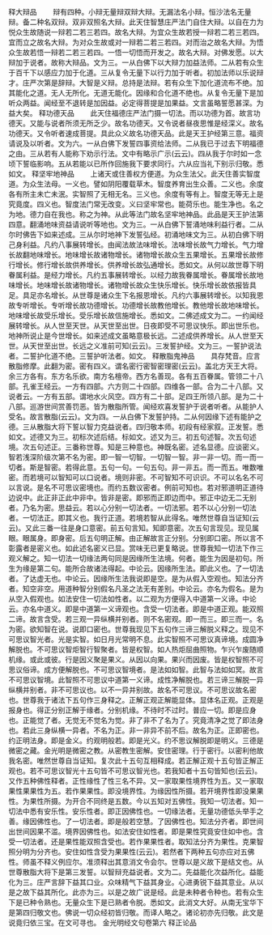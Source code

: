 <!-- { "loadSidebar": true } -->
释大辩品
　　辩有四种。小辩无量辩双辩大辩。无漏法名小辩。恒沙法名无量辩。备二种名双辩。双非双照名大辩。此天住智慧庄严法门自住大辩。以自在力为悦众生故随说一辩若二若三若四。故名大辩。为宜众生故若授一辩若二若三若四。宜而立之故名大辩。为对众生故或对一辩若二若三若四。对而治之故名大辩。为悟众生故若悟一辩若二若三若四。一悟一切悟而开发之。故名大辩。对佛发愿。以大辩加于说者。故称大辩品。文为三。一从白佛下以大辩力加益法师。二从若有众生于百千下以感应力加于化道。三从复令无量下以行力加于听者。初加法师以乐说辩才。庄严次第是辞辩。大智是义辩。总持是法辩。若有众生下加化道流布不绝。加其能化之道。无人无所化。无道无能化。因缘和合化道不绝也。从复令无量下是加听众两益。闻经至不退转是加因益。必定得菩提是加果益。文言虽略誓愿甚深。为益大矣。
释功德天品
　　此天住福德庄严法门摄一切法。而以功德为首。故言功德天。又能与说者所须无所乏少。故名功德天。又令说者昼夜思惟是经深义。故名功德天。又令听者速成菩提。具此众义故名功德天品。此是天王护经第三意。福资请说及以听者。文为六。一从白佛下发誓四事资给法师。二从我已于过去下明福德之由。三从若有人能称下劝示行法。文中有略示广示(云云)。四从我于尔时如一念顷下誓临影响。五从若能以已所作回施我下要求同行。六从应当礼下别示归敬。悉如文。
释坚牢地神品
　　上诸天或住善权方便道。为众生法父。此天住善实智度道。为众生法母。一义也。譬如阴阳覆载草木。智度养育出生众善。二义也。余度各有所主未亡未泯。实智照了无相无名。三义也。余度有等有上。智度无等无上是究竟度。四义也。智度法门常无改变。义曰坚牢常也。能荷乐也。能生净也。名之为地。德力自在我也。称之为神。从此等法门故名坚牢地神品。此品是天王护法第四意。翻涌地味资益请说听等地也。文为三。一从白佛下誓涌地味利益行者。二从尔时佛告下如来述成。三从尔时地神下发誓弘经。初涌地味文为三。从初白佛下明己身利益。凡约八事展转增长。由闻法故法味增长。法味增长故气力增长。气力增长故翻地味增长。地味增长故诸物增长。诸物增长故众生五果增长。五果增长故修行增长。修行增长故供养增长。供养增长故弘通增长。悉如文。从何以故世尊下明眷属利益。是经力增长。凡约五事展转增长。以经力故我眷属增长。眷属增长故地味增长。地味增长故诸物增长。诸物增长故众生快乐增长。快乐增长故依报皆具足。具足亦名增长。从世尊是诸众生下名报恩增长。凡约六事展转增长。以知我恩故专听增长。专听增长故功德增长。功德增长故教他增长。教他增长故地味增长。地味增长故受乐增长。受乐增长故信施增长。悉如文。二佛述成文为二。一约闻经展转增长。从人世至天世。从天世至出世。日夜即受不可思议快乐。即出世乐也。地神所说止是今世增长。如来述成文虽略意极长远。二述成供养增长。从人世至天世。从天世至出世。长远之义准前可知(云云)。三发誓护经。文为三。一誓护说法者。二誓护化道不绝。三誓护听法者。如文。
释散脂鬼神品
　　具存梵音。应言散脂修摩。此翻为密。密有四义。谓名密行密智密理密(云云)。盖北方天王大将。余三方各有。东方名乐欲。南方名檀帝。西方名善现。各有五百眷属。管领二十八部。孔雀王经云。一方有四部。六方则二十四部。四维各一部。合为二十八部。又说者云。一方有五部。谓地水火风空。四方有二十部。足四王所领八部。是为二十八部。巡游世间赏善罚恶。皆为散脂所管。闻经欢喜发誓护于说者听者。从能护人受名。故言散脂(云云)。文为四。一从白佛下发誓护持。二从何因缘下述有能护之德。三从散脂大将下誓以智力克益说者。四归敬本师。初段有经家叙。正发誓。悉如文。述德又为三。初标次述后结。标如文。述又为三。初五句述智。次五句述境。次五句述正。三番称世尊。知是三种意也。神既名密。述名显德。应谈密义。智若浅深阶级次第不名为密。即一智一切智。一切智一智。非一非一切。而一而一切者。斯是智密。若得此意。五句一句。一句五句。非一非五。而一而五。唯数唯密。而若境可以智知可以口说者。境则非密。不可智知不可识识。不可以名名不可以言说。是名不可思议密境也。而约五数议密者。例前可知也。若对邪道明正道待边说中。此正非正此中非中。皆非是密。即邪而正即边而中。邪正中边无二无别者。乃名为密。思益云。若以心分别一切法者。一切法邪。若不以心分别一切法者。一切法正。即其义也。我行正道。若境若智从此得名。唯然世尊自当证知(云云)。又此三番一往是身口意密。前五句言知。知即意密。次五句言现见。现见属眼。眼属身。即身密。后五句明正解。由正解故言正分别。分别即口密。所以言不彰露者是密义也。如此述名密义已显。赏味无已更复略说。世尊我知一切法下作三观义解之。知一切法一切缘法两句同是因缘所生法境。何者。能生为因是初句。所生为缘是第二句。能所合故诸法得起。中论云。因缘所生法。即此义也。了一切法者。了达虚无也。中论云。因缘所生法我说即是空。是为从假入空观也。知法分齐者。知空非空。用道种智分别假名凡圣之法无有差别。中论云。亦名为假名。是为从空入假观也。如法安住一切法如性者。以二观为方便得入中道第一义谛。中论云。亦名中道义。即是中道第一义谛观也。含受一切法者。即是中道正观。能双照二谛。故言含受。若三观一异纵横并别者。则不名密观。即一而三。即三而一。名为密。欲知智在说。说即口密也。世尊我现见下五句作三谛三解脱义释之。现见不可思议智光者。光是实智。如日月光常明不息。此实智照不可思议真谛境。成圆净解脱也。不可思议智炬智行智聚者。皆是权智。如人热炬屈曲照物。乍兴乍废随顺机缘。或此或彼。行是因义聚是果义。从因以向果。果兴而因废。皆是权智照不可思议俗谛。成方便解脱也。不可思议智境者。是法如如智。此智与法如如冥。故言不可思议智境。此智照不可思议中道第一义谛。成性净解脱也。若三谛三解脱一异纵横并别者。非不可思议也。以不一异并别故。故名不可思议。不可思议故名密也。世尊我于诸法下五句作三身释之。正解正观正解能显体。显体名正观。正观是报身也。得正分别正解于缘者。分别机缘。不待时不过时。普应一切。即是应身也。正能觉了者。无觉无不觉名为觉。非了非不了名为了。究竟清净之觉了即法身也。若此三身纵横一异者。不名为正。非一非异不前不后。故名为正。正即密也。约正明法身。即是金义。约观明般若。即是光义。约不思议解脱即是明义。三德是微密之藏。金光明是微密之教。从密教生密解。安住密理。行于密行。以密利他故我名密。唯然世尊自当证知。复次此十五句互相释成。若正解正观十五句皆正解正观也。若不可思议智光十五句皆不可思议智光也。若我知者十五句皆知也(云云)。又作五种佛性释者。正性缘性了性三名不异。又一家取果性境界性为五。又一家取果性果果性为五。若作果果性。即没境界性。为缘因性所摄。若开境界性即没果果性。为果性所摄。为开合不同终是五数。今以五知对五佛性。我知一切法者。知一切法中悉有安乐性。安乐性者。即正因佛性也。一切缘法者。无量功德低头举手之善。缘因佛性也。了一切法者。即是般若空慧。了因佛性也。知法分齐者。即世间出世间因果不滥。境界因佛性也。如法安住如性者。即是果性究竟安住如中也。含受一切法者。还是果性能双照含受也。若作果果性者。取知法分齐为果性。克果智照分明为分齐也。安住如性含受为果果性(云云)。若然者下两种五句亦应对五佛性。师虽不释义例应尔。准须释出其意消文令会尔。世尊以是义故下是结文也。从世尊散脂大将下是第三发誓。以智辩充益说者。文为二。先益能化次益所化。益能化为三。庄严言辞下益其口业。众味精气下益其身业。心进勇锐下益其意业。从以是之故下益其所化。此亦为三。以是之故广说是经。此是未种者令种也。若有众生下是已种令熟也。无量众生下是已熟者令脱。悉如文。此消文大好。从南无宝华下是第四归敬文也。佛说一切众经初皆归敬。而译人略之。诸论初亦先归敬。此文是说竟归依三宝。在文可寻也。
金光明经文句卷第六
释正论品
